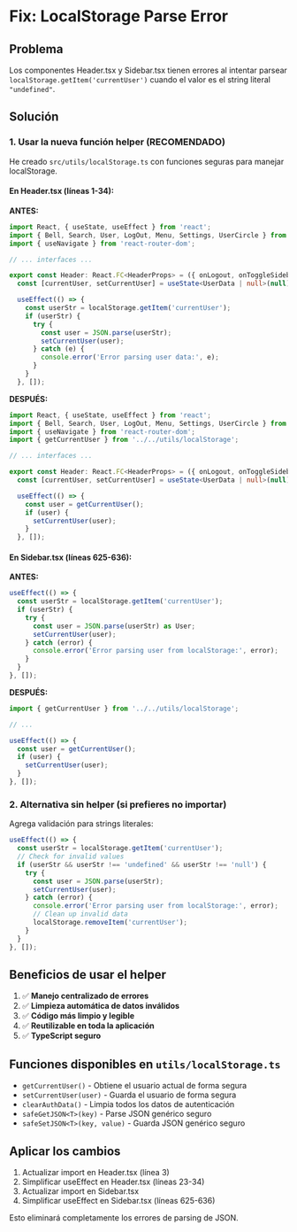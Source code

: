 # Fix: LocalStorage Parse Error

## Problema
Los componentes Header.tsx y Sidebar.tsx tienen errores al intentar parsear `localStorage.getItem('currentUser')` cuando el valor es el string literal `"undefined"`.

## Solución

### 1. Usar la nueva función helper (RECOMENDADO)

He creado `src/utils/localStorage.ts` con funciones seguras para manejar localStorage.

#### En Header.tsx (líneas 1-34):

**ANTES:**
```typescript
import React, { useState, useEffect } from 'react';
import { Bell, Search, User, LogOut, Menu, Settings, UserCircle } from 'lucide-react';
import { useNavigate } from 'react-router-dom';

// ... interfaces ...

export const Header: React.FC<HeaderProps> = ({ onLogout, onToggleSidebar }) => {
  const [currentUser, setCurrentUser] = useState<UserData | null>(null);

  useEffect(() => {
    const userStr = localStorage.getItem('currentUser');
    if (userStr) {
      try {
        const user = JSON.parse(userStr);
        setCurrentUser(user);
      } catch (e) {
        console.error('Error parsing user data:', e);
      }
    }
  }, []);
```

**DESPUÉS:**
```typescript
import React, { useState, useEffect } from 'react';
import { Bell, Search, User, LogOut, Menu, Settings, UserCircle } from 'lucide-react';
import { useNavigate } from 'react-router-dom';
import { getCurrentUser } from '../../utils/localStorage';

// ... interfaces ...

export const Header: React.FC<HeaderProps> = ({ onLogout, onToggleSidebar }) => {
  const [currentUser, setCurrentUser] = useState<UserData | null>(null);

  useEffect(() => {
    const user = getCurrentUser();
    if (user) {
      setCurrentUser(user);
    }
  }, []);
```

#### En Sidebar.tsx (líneas 625-636):

**ANTES:**
```typescript
useEffect(() => {
  const userStr = localStorage.getItem('currentUser');
  if (userStr) {
    try {
      const user = JSON.parse(userStr) as User;
      setCurrentUser(user);
    } catch (error) {
      console.error('Error parsing user from localStorage:', error);
    }
  }
}, []);
```

**DESPUÉS:**
```typescript
import { getCurrentUser } from '../../utils/localStorage';

// ...

useEffect(() => {
  const user = getCurrentUser();
  if (user) {
    setCurrentUser(user);
  }
}, []);
```

### 2. Alternativa sin helper (si prefieres no importar)

Agrega validación para strings literales:

```typescript
useEffect(() => {
  const userStr = localStorage.getItem('currentUser');
  // Check for invalid values
  if (userStr && userStr !== 'undefined' && userStr !== 'null') {
    try {
      const user = JSON.parse(userStr);
      setCurrentUser(user);
    } catch (error) {
      console.error('Error parsing user from localStorage:', error);
      // Clean up invalid data
      localStorage.removeItem('currentUser');
    }
  }
}, []);
```

## Beneficios de usar el helper

1. ✅ **Manejo centralizado de errores**
2. ✅ **Limpieza automática de datos inválidos**
3. ✅ **Código más limpio y legible**
4. ✅ **Reutilizable en toda la aplicación**
5. ✅ **TypeScript seguro**

## Funciones disponibles en `utils/localStorage.ts`

- `getCurrentUser()` - Obtiene el usuario actual de forma segura
- `setCurrentUser(user)` - Guarda el usuario de forma segura
- `clearAuthData()` - Limpia todos los datos de autenticación
- `safeGetJSON<T>(key)` - Parse JSON genérico seguro
- `safeSetJSON<T>(key, value)` - Guarda JSON genérico seguro

## Aplicar los cambios

1. Actualizar import en Header.tsx (línea 3)
2. Simplificar useEffect en Header.tsx (líneas 23-34)
3. Actualizar import en Sidebar.tsx
4. Simplificar useEffect en Sidebar.tsx (líneas 625-636)

Esto eliminará completamente los errores de parsing de JSON.
